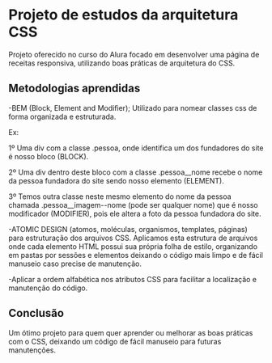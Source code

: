 # Projeto de estudos da arquitetura CSS
Projeto oferecido no curso do Alura focado em desenvolver uma página de receitas responsiva, utilizando boas práticas de arquitetura do CSS.

## Metodologias aprendidas
-BEM (Block, Element and Modifier);
Utilizado para nomear classes css de forma organizada e estruturada.

Ex: 

1º Uma div com a classe .pessoa, onde identifica um dos fundadores do site é nosso bloco (BLOCK).

2º Uma div dentro deste bloco com a classe .pessoa__nome recebe o nome da pessoa fundadora do site sendo nosso elemento (ELEMENT).

3º Temos outra classe neste mesmo elemento do nome da pessoa chamada .pessoa__imagem--nome (pode ser qualquer nome) que é nosso modificador (MODIFIER), pois ele altera a foto da pessoa fundadora do site.

-ATOMIC DESIGN (atomos, moléculas, organismos, templates, páginas) para estruturação dos arquivos CSS.
Aplicamos esta estrutura de arquivos onde cada elemento HTML possui sua própria folha de estilo, organizando em pastas por sessões e elementos deixando o código mais limpo e de fácil manuseio caso precise de manutenção.

-Aplicar a ordem alfabética nos atributos CSS para facilitar a localização e manutenção do código.

## Conclusão
Um ótimo projeto para quem quer aprender ou melhorar as boas práticas com o CSS, deixando um código de fácil manuseio para futuras manutenções.